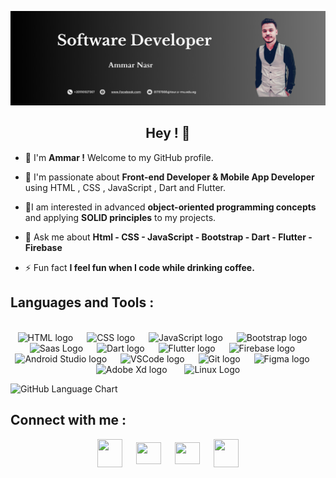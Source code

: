 
![Bannar](https://github.com/Ammar-nasr13/Ammar-nasr13/blob/master/Banner1.png)

<h2 align=center>Hey ! 👋</h2>

- 📌 I'm **Ammar !** Welcome to my GitHub profile.

- 🔭 I'm passionate about **Front-end Developer & Mobile App Developer** using HTML , CSS , JavaScript , Dart and Flutter.

- 🌱I am interested in advanced **object-oriented programming concepts** and applying **SOLID principles** to my projects.

- 💬 Ask me about **Html - CSS - JavaScript - Bootstrap - Dart - Flutter - Firebase**

- ⚡ Fun fact **I feel fun when I code while drinking coffee.**

<h2 align="left">Languages and Tools :</h2>
<br>
<div align="center">
   
  <img src="https://cdn.jsdelivr.net/gh/devicons/devicon@latest/icons/html5/html5-original.svg"  height="50" alt="HTML logo"/>
  <img width="14" />   
  <img src="https://cdn.jsdelivr.net/gh/devicons/devicon@latest/icons/css3/css3-original.svg" height="50" alt="CSS logo"/>
  <img width="14" />
  <img src="https://cdn.jsdelivr.net/gh/devicons/devicon@latest/icons/javascript/javascript-original.svg" height="50" alt="JavaScript logo" />
  <img width="14" />
  <img src="https://cdn.jsdelivr.net/gh/devicons/devicon@latest/icons/bootstrap/bootstrap-original.svg" height="50" alt="Bootstrap logo" /> 
  <img width="14" />
  <img src="https://cdn.jsdelivr.net/gh/devicons/devicon@latest/icons/sass/sass-original.svg" height="50" alt="Saas Logo" />   
  <img width="14" />
  <img src="https://cdn.jsdelivr.net/gh/devicons/devicon/icons/dart/dart-original.svg" height="50" alt="Dart logo"  />
  <img width="14" />
  <img src="https://cdn.jsdelivr.net/gh/devicons/devicon/icons/flutter/flutter-original.svg" height="50" alt="Flutter logo"  />
  <img width="14" />
  <img src="https://cdn.jsdelivr.net/gh/devicons/devicon/icons/firebase/firebase-plain.svg" height="50" alt="Firebase logo"  />
  <img width="14" />
  <img src="https://cdn.jsdelivr.net/gh/devicons/devicon/icons/androidstudio/androidstudio-original.svg" height="50" alt="Android Studio logo"  />
  <img width="14" />
  <img src="https://cdn.jsdelivr.net/gh/devicons/devicon/icons/vscode/vscode-original.svg" height="50" alt="VSCode logo"  />
  <img width="14" />
  <img src="https://cdn.jsdelivr.net/gh/devicons/devicon/icons/git/git-original.svg" height="50" alt="Git logo"  />
  <img width="14" />
  <img src="https://cdn.jsdelivr.net/gh/devicons/devicon@latest/icons/figma/figma-original.svg" height="50" alt="Figma logo" />
  <img width="14" />
  <img src="https://cdn.jsdelivr.net/gh/devicons/devicon@latest/icons/xd/xd-original.svg" height="50" alt="Adobe Xd logo" />
  <img width="20" />
  <img src="https://cdn.jsdelivr.net/gh/devicons/devicon@latest/icons/linux/linux-original.svg"  height="50" alt="Linux Logo" />
          
  
 
</div>

![GitHub Language Chart](https://raw.githubusercontent.com/Ammar-nasr13/Ammar-nasr13/master/chart.svg)

<h2 align="left">Connect with me :</h2>
<p align="center">
<a href="https://www.linkedin.com/in/ammar-nasr-4645a8269?utm_source=share&utm_campaign=share_via&utm_content=profile&utm_medium=android_app" target="blank"><img align="center" src="https://raw.githubusercontent.com/rahuldkjain/github-profile-readme-generator/master/src/images/icons/Social/linked-in-alt.svg"  height="45" width="40" /></a>
 <img width="14" />
<a href="https://www.facebook.com/share/16tF11hv5V/" target="blank"><img align="center" src="https://raw.githubusercontent.com/rahuldkjain/github-profile-readme-generator/master/src/images/icons/Social/facebook.svg" height="35" width="40" /></a>
<img width="14" />
<a href="https://instagram.com/ammar_nasr13" target="blank"><img align="center" src="https://raw.githubusercontent.com/rahuldkjain/github-profile-readme-generator/master/src/images/icons/Social/instagram.svg"  height="35" width="40" /></a>
<img width="14" />
<a href="https://discord.gg/ammar1352004" target="blank"><img align="center" src="https://raw.githubusercontent.com/rahuldkjain/github-profile-readme-generator/master/src/images/icons/Social/discord.svg"  height="45" width="40" /></a>
</p>
